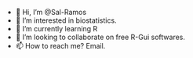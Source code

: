 - 👋 Hi, I’m @Sal-Ramos
- 👀 I’m interested in biostatistics.
- 🌱 I’m currently learning R
- 💞️ I’m looking to collaborate on free R-Gui softwares.
- 📫 How to reach me? Email.

<!---
Sal-Ramos/Sal-Ramos is a ✨ special ✨ repository because its `README.md` (this file) appears on your GitHub profile.
You can click the Preview link to take a look at your changes.
--->
